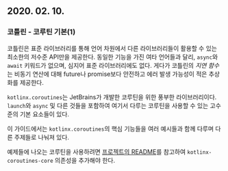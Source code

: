 ## 2020. 02. 10.

### 코틀린 - 코루틴 기본(1)

코틀린은 표준 라이브러리를 통해 언어 차원에서 다른 라이브러리들이 활용할 수 있는 최소한의 저수준 API만을 제공한다. 동일한 기능을 가진 여타 언어들과 달리, `async`와 `await` 키워드가 없으며, 심지어 표준 라이브러리에도 없다. 게다가 코틀린의 *지연 함수*는 비동기 연산에 대해 future나 promise보다 안전하고 에러 발생 가능성이 적은 추상화를 제공한다.

`kotlinx.coroutines`는 JetBrains가 개발한 코루틴을 위한 풍부한 라이브러리이다. `launch`와 `async` 및 다른 것들을 포함하여 여기서 다루는 코루틴을 사용할 수 있는 고수준의 기본 요소들이 있다.

이 가이드에서는 `kotlinx.coroutines`의 핵심 기능들을 여러 예시들과 함께 다루며 다른 주제들로 나눠져 있다.

예제들에 나오는 코루틴을 사용하려면 [프로젝트의 README][kt-corountine-readme]를 참고하여 `kotlinx-coroutines-core` 의존성을 추가해야 한다.

[kt-corountine-readme]: https://github.com/kotlin/kotlinx.coroutines/blob/master/README.md#using-in-your-projects

